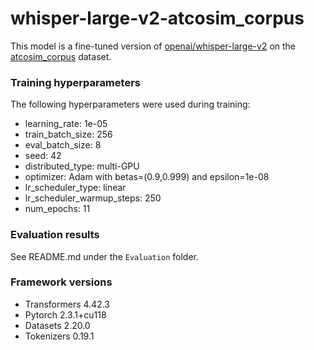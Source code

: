# whisper-large-v2-atcosim_corpus

This model is a fine-tuned version of [openai/whisper-large-v2](https://huggingface.co/openai/whisper-large-v2) on the [atcosim_corpus](https://huggingface.co/datasets/Jzuluaga/atcosim_corpus) dataset.

### Training hyperparameters

The following hyperparameters were used during training:
- learning_rate: 1e-05
- train_batch_size: 256
- eval_batch_size: 8
- seed: 42
- distributed_type: multi-GPU
- optimizer: Adam with betas=(0.9,0.999) and epsilon=1e-08
- lr_scheduler_type: linear
- lr_scheduler_warmup_steps: 250
- num_epochs: 11
  
### Evaluation results

See README.md under the `Evaluation` folder.

### Framework versions

- Transformers 4.42.3
- Pytorch 2.3.1+cu118
- Datasets 2.20.0
- Tokenizers 0.19.1
